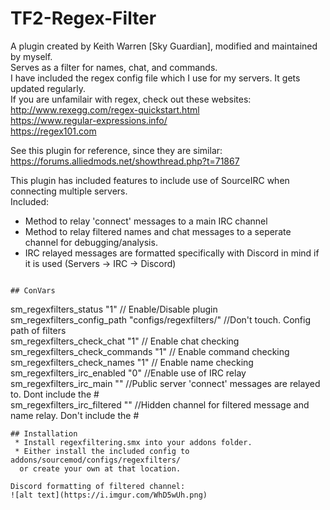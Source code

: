 # TF2-Regex-Filter
A plugin created by Keith Warren [Sky Guardian], modified and maintained by myself.  
Serves as a filter for names, chat, and commands.  
I have included the regex config file  which I use for my servers. It gets updated regularly.  
If you are unfamilair with regex, check out  these websites:  
http://www.rexegg.com/regex-quickstart.html  
https://www.regular-expressions.info/  
https://regex101.com  

See this plugin for reference, since they are similar: https://forums.alliedmods.net/showthread.php?t=71867

This plugin has included features to include use of SourceIRC when connecting multiple servers.  
  Included: 
 * Method to relay 'connect' messages to a main IRC channel  
 * Method to relay filtered names and chat messages to a seperate channel for debugging/analysis.  
 * IRC relayed messages are formatted specifically with Discord in mind if it is used (Servers -> IRC -> Discord)  
```

## ConVars
```
sm_regexfilters_status "1"  // Enable/Disable plugin  
sm_regexfilters_config_path "configs/regexfilters/" //Don't touch. Config path of filters  
sm_regexfilters_check_chat "1" // Enable chat checking  
sm_regexfilters_check_commands "1" // Enable command checking  
sm_regexfilters_check_names "1" // Enable name checking  
sm_regexfilters_irc_enabled "0" //Enable use of IRC relay  
sm_regexfilters_irc_main "" //Public server 'connect' messages are relayed to. Dont include the #  
sm_regexfilters_irc_filtered "" //Hidden channel for filtered message and name relay. Don't include the #  
```
## Installation  
 * Install regexfiltering.smx into your addons folder.  
 * Either install the included config to addons/sourcemod/configs/regexfilters/  
  or create your own at that location.  

Discord formatting of filtered channel:  
![alt text](https://i.imgur.com/WhD5wUh.png)
